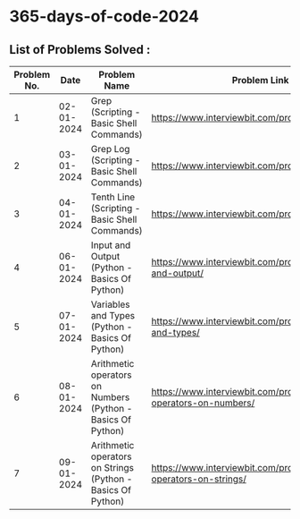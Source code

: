 # 365-days-of-code-2024

## List of Problems Solved :

| Problem No. | Date       | Problem Name                             | Problem Link                            | Solution Link                          |
| ------------ | ---------- | ---------------------------------------- | --------------------------------------- | -------------------------------------- |
| 1            | 02-01-2024 | Grep (Scripting - Basic Shell Commands) | https://www.interviewbit.com/problems/grep/ | https://github.com/roshan-lal-dia/365-days-of-code-2024/tree/main/day-001 |
| 2            | 03-01-2024 | Grep Log (Scripting - Basic Shell Commands) | https://www.interviewbit.com/problems/grep-log/ | https://github.com/roshan-lal-dia/365-days-of-code-2024/tree/main/day-002 |
| 3            | 04-01-2024 | Tenth Line (Scripting - Basic Shell Commands) | https://www.interviewbit.com/problems/tenth-line/ | https://github.com/roshan-lal-dia/365-days-of-code-2024/tree/main/day-003 |
| 4            | 06-01-2024 | Input and Output (Python - Basics Of Python) | https://www.interviewbit.com/problems/input-and-output/ | https://github.com/roshan-lal-dia/365-days-of-code-2024/tree/main/day-005 |
| 5            | 07-01-2024 | Variables and Types (Python - Basics Of Python) | https://www.interviewbit.com/problems/variables-and-types/ | https://github.com/roshan-lal-dia/365-days-of-code-2024/tree/main/day-006 |
| 6            | 08-01-2024 | Arithmetic operators on Numbers (Python - Basics Of Python) | https://www.interviewbit.com/problems/arithmetic-operators-on-numbers/ | https://github.com/roshan-lal-dia/365-days-of-code-2024/tree/main/day-007 |
| 7            | 09-01-2024 | Arithmetic operators on Strings (Python - Basics Of Python) | https://www.interviewbit.com/problems/arithmetic-operators-on-strings/ | https://github.com/roshan-lal-dia/365-days-of-code-2024/tree/main/day-008 |
